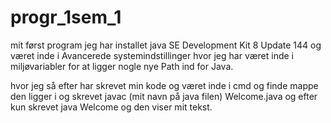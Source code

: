 # progr_1sem_1
mit først program
jeg har installet java SE Development Kit 8 Update 144 og været inde i
Avancerede systemindstillinger hvor jeg har været inde i miljøvariabler for at ligger nogle nye 
Path ind for Java.

hvor jeg så efter har skrevet min kode og været inde i cmd og finde mappe den ligger i og skrevet
javac (mit navn på java filen) Welcome.java og efter kun skrevet java Welcome og den viser mit tekst.
